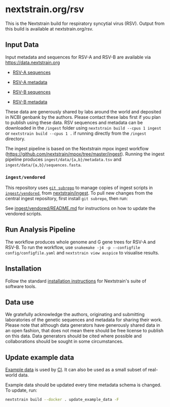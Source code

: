 # nextstrain.org/rsv

This is the Nextstrain build for respiratory syncytial virus (RSV). Output from this build is available at nextstrain.org/rsv.

## Input Data

Input metadata and sequences for RSV-A and RSV-B are available via <https://data.nextstrain.org>

- [RSV-A sequences](https://data.nextstrain.org/files/workflows/rsv/a/sequences.fasta.xz)
- [RSV-A metadata](https://data.nextstrain.org/files/workflows/rsv/a/metadata.tsv.gz)

- [RSV-B sequences](https://data.nextstrain.org/files/workflows/rsv/b/sequences.fasta.xz)
- [RSV-B metadata](https://data.nextstrain.org/files/workflows/rsv/b/metadata.tsv.gz)

These data are generously shared by labs around the world and deposited in NCBI genbank by the authors.
Please contact these labs first if you plan to publish using these data.
RSV sequences and metadata can be downloaded in the `/ingest` folder using
`nextstrain build --cpus 1 ingest` or `nextstrain build --cpus 1 .` if running directly from the `/ingest` directory.

The ingest pipeline is based on the Nextstrain mpox ingest workflow (<https://github.com/nextstrain/mpox/tree/master/ingest>).
Running the ingest pipeline produces `ingest/data/{a,b}/metadata.tsv` and `ingest/data/{a,b}/sequences.fasta`.

### `ingest/vendored`

This repository uses [`git subrepo`](https://github.com/ingydotnet/git-subrepo) to manage copies of ingest scripts in [`ingest/vendored`](./ingest/vendored), from [nextstrain/ingest](https://github.com/nextstrain/ingest). To pull new changes from the central ingest repository, first install `git subrepo`, then run:

See [ingest/vendored/README.md](./ingest/vendored/README.md#vendoring) for instructions on how to update the vendored scripts.

## Run Analysis Pipeline

The workflow produces whole genome and G gene trees for RSV-A and RSV-B.
To run the workflow, use `snakemake -j4 -p --configfile config/configfile.yaml` and `nextstrain view auspice` to visualise results.

## Installation

Follow the standard [installation instructions](https://docs.nextstrain.org/en/latest/install.html) for Nextstrain's suite of software tools.

## Data use

We gratefully acknowledge the authors, originating and submitting laboratories of the genetic sequences and metadata for sharing their work. Please note that although data generators have generously shared data in an open fashion, that does not mean there should be free license to publish on this data. Data generators should be cited where possible and collaborations should be sought in some circumstances.

## Update example data

[Example data](./example_data/) is used by [CI](https://github.com/nextstrain/rsv/actions/workflows/ci.yaml). It can also be used as a small subset of real-world data.

Example data should be updated every time metadata schema is changed. To update, run:

```sh
nextstrain build --docker . update_example_data -F
```
